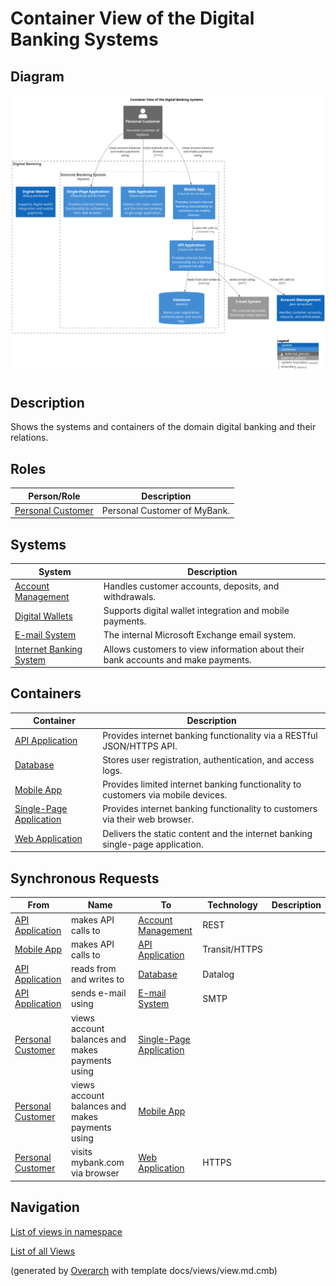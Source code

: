 # Container View of the Digital Banking Systems

## Diagram
![Container View of the Digital Banking Systems](../../mybank/digital-banking/container-view.png)

## Description
Shows the systems and containers of the domain digital banking and their relations.

## Roles
| Person/Role | Description |
|---|---|
| [Personal Customer](../../mybank/personal-customer.md)| Personal Customer of MyBank. |

## Systems
| System | Description |
|---|---|
| [Account Management](../../mybank/core-banking/account-management-system.md)| Handles customer accounts, deposits, and withdrawals. |
| [Digital Wallets](../../mybank/digital-banking/digital-wallets-system.md)| Supports digital wallet integration and mobile payments. |
| [E-mail System](../../mybank/email-system.md)| The internal Microsoft Exchange email system. |
| [Internet Banking System](../../mybank/digital-banking/internet-banking-system/internet-banking-system.md)| Allows customers to view information about their bank accounts and make payments. |

## Containers
| Container | Description |
|---|---|
| [API Application](../../mybank/digital-banking/internet-banking-system/api-application.md)| Provides internet banking functionality via a RESTful JSON/HTTPS API. |
| [Database](../../mybank/digital-banking/internet-banking-system/database.md)| Stores user registration, authentication, and access logs. |
| [Mobile App](../../mybank/digital-banking/internet-banking-system/mobile-app.md)| Provides limited internet banking functionality to customers via mobile devices. |
| [Single-Page Application](../../mybank/digital-banking/internet-banking-system/single-page-app.md)| Provides internet banking functionality to customers via their web browser. |
| [Web Application](../../mybank/digital-banking/internet-banking-system/web-app.md)| Delivers the static content and the internet banking single-page application. |

## Synchronous Requests
| From | Name | To | Technology | Description |
|---|---|---|---|---|
| [API Application](../../mybank/digital-banking/internet-banking-system/api-application.md) | makes API calls to | [Account Management](../../mybank/core-banking/account-management-system.md) | REST |  |
| [Mobile App](../../mybank/digital-banking/internet-banking-system/mobile-app.md) | makes API calls to | [API Application](../../mybank/digital-banking/internet-banking-system/api-application.md) | Transit/HTTPS |  |
| [API Application](../../mybank/digital-banking/internet-banking-system/api-application.md) | reads from and writes to | [Database](../../mybank/digital-banking/internet-banking-system/database.md) | Datalog |  |
| [API Application](../../mybank/digital-banking/internet-banking-system/api-application.md) | sends e-mail using | [E-mail System](../../mybank/email-system.md) | SMTP |  |
| [Personal Customer](../../mybank/personal-customer.md) | views account balances and makes payments using | [Single-Page Application](../../mybank/digital-banking/internet-banking-system/single-page-app.md) |  |  |
| [Personal Customer](../../mybank/personal-customer.md) | views account balances and makes payments using | [Mobile App](../../mybank/digital-banking/internet-banking-system/mobile-app.md) |  |  |
| [Personal Customer](../../mybank/personal-customer.md) | visits mybank.com via browser | [Web Application](../../mybank/digital-banking/internet-banking-system/web-app.md) | HTTPS |  |

## Navigation
[List of views in namespace](./views-in-namespace.md)

[List of all Views](../../views.md)


(generated by [Overarch](https://github.com/soulspace-org/overarch) with template docs/views/view.md.cmb)

